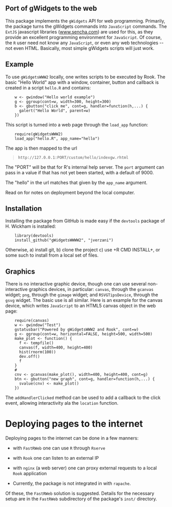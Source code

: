 Port of gWidgets to the web
---------------------------

This package implements the `gWidgets` API for web
programming. Primarily, the package turns the gWidgets commands into
`JavaScript` commands. The `ExtJS` javascript libraries (www.sencha.com)
are used for this, as they provide an excellent programming
environment for `JavaScript`. Of course, the `R` user need not know any
`JavaScript`, or even any web technologies -- not even HTML. Basically,
most simple gWidgets scripts will just work.

Example
-------

To use `gWidgetsWWW2` locally, one writes scripts to be executed by Rook.
The basic "Hello World" app with a window, container, button and
callback is created in a script `hello.R` and contains:


```    
    w <- gwindow("Hello world example")
    g <- ggroup(cont=w, width=300, height=300)
    b <- gbutton("click me", cont=g, handler=function(h,...) {
      galert("Hello World", parent=w)
    })
```
    
This script is turned into a web page through the `load_app` function:
    
```
    require(gWidgetsWWW2)
    load_app("hello.R", app_name="hello")
```    

The app is then mapped to the url

>     http://127.0.0.1:PORT/custom/hello/indexgw.rhtml


The "PORT" will be that for R's internal help server. The `port`
argument can pass in a value if that has not yet been started, with a
default of 9000.

The "hello" in the url matches that given by the `app_name` argument. 

Read on for notes on deployment beyond the local computer.


Installation
------------

Installing the package from GitHub is made easy if the `devtools`
package of H. Wickham is installed:

```
    library(devtools)
    install_github("gWidgetsWWWW2", "jverzani")
```    

Otherwise, a) install git, b) clone the project c) use +R CMD
INSTALL+, or some such to install from a local set of files.


Graphics
--------

There is no interactive graphic device, though one can use several
non-interactive graphics devices, in particular: `canvas`, through the
`gcanvas` widget; `png`, through the `gimage` widget; and `RSVGTipsDevice`,
through the `gsvg` widget. The basic use is all similar. Here is an
example for the canvas device, which writes `JavaScript` to an HTML5
canvas object in the web page:

```
    require(canvas) 
    w <- gwindow("Test")
    gstatusbar("Powered by gWidgetsWWW2 and Rook", cont=w)
    g <- ggroup(cont=w, horizontal=FALSE, height=500, width=500)
    make_plot <- function() {
      f <- tempfile()
      canvas(f, width=400, height=400)
      hist(rnorm(100))
      dev.off()
      f
    }
    #
    cnv <- gcanvas(make_plot(), width=400, height=400, cont=g)
    btn <- gbutton("new graph", cont=g, handler=function(h,...) {
      svalue(cnv) <- make_plot()
    })
```

The `addHandlerClicked` method can be used to add a callback to the
click event, allowing interactivity ala the `location` function.

Deploying pages to the internet
===============================

Deploying pages to the internet can be done in a few manners:

* with `FastRWeb` one can use `R` through `Rserve`

* with `Rook` one can listen to an external IP

* with `nginx` (a web server) one can proxy external requests to a local `Rook` application

* Currently, the package is not integrated in with `rapache`.

Of these, the `FastRWeb` solution is suggested. Details for the
necessary setup are in the `FastRWeb` subdirectory of the package's
`inst/` directory.

